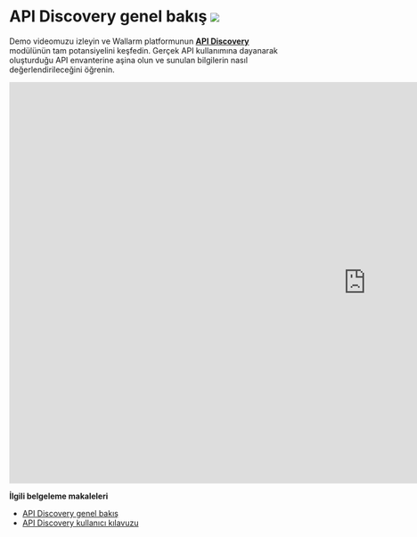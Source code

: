 # API Discovery genel bakış <a href="../about-wallarm/subscription-plans/#subscription-plans"><img src="../../images/api-security-tag.svg" style="border: none;"></a>

Demo videomuzu izleyin ve Wallarm platformunun [**API Discovery**](../api-discovery/overview.md) modülünün tam potansiyelini keşfedin. Gerçek API kullanımına dayanarak oluşturduğu API envanterine aşina olun ve sunulan bilgilerin nasıl değerlendirileceğini öğrenin.

<div class="video-wrapper">
  <iframe width="1280" height="720" src="https://www.youtube.com/embed/0bRHVtpWkJ8" frameborder="0" allow="accelerometer; autoplay; encrypted-media; gyroscope; picture-in-picture" allowfullscreen></iframe>
</div>

**İlgili belgeleme makaleleri**

* [API Discovery genel bakış](../api-discovery/overview.md)
* [API Discovery kullanıcı kılavuzu](../api-discovery/exploring.md)

